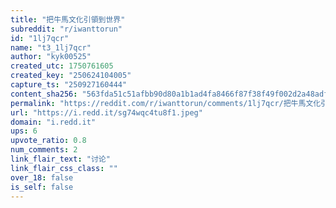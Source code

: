 ```yaml
---
title: "把牛馬文化引領到世界"
subreddit: "r/iwanttorun"
id: "1lj7qcr"
name: "t3_1lj7qcr"
author: "kyk00525"
created_utc: 1750761605
created_key: "250624104005"
capture_ts: "250927160444"
content_sha256: "563fda51c51afbb90d80a1b1ad4fa8466f87f38f49f002d2a48adfdad7791b8a"
permalink: "https://reddit.com/r/iwanttorun/comments/1lj7qcr/把牛馬文化引領到世界/"
url: "https://i.redd.it/sg74wqc4tu8f1.jpeg"
domain: "i.redd.it"
ups: 6
upvote_ratio: 0.8
num_comments: 2
link_flair_text: "讨论"
link_flair_css_class: ""
over_18: false
is_self: false
---
```


